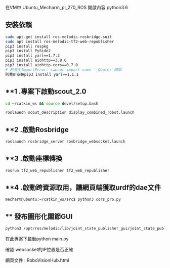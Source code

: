 
在VM中 Ubuntu_Mecharm_pi_270_ROS 開啟內容
python3.6
## 安裝依賴
```bash
sudo apt-get install ros-melodic-rosbridge-suit
sudo apt install ros-melodic-tf2-web-republisher
pip3 install rospkg
pip3 install PySide2
pip3 install yarl==1.7.2
pip3 install aiohttp==3.8.6
pip3 install aiohttp-cors==0.7.0
# 若發生ImportError: cannot import name '_Quoter'錯誤
則重新安裝pip3 install yarl==1.1.1


```
## **1 .專案下啟動scout_2.0

```bash
cd ~/catkin_ws && source devel/setup.bash

roslaunch scout_description display_combined_robot.launch
```
## **2 .啟動Rosbridge
```bash
roslaunch rosbridge_server rosbridge_websocket.launch
```
## **3 .啟動座標轉換
```bash
rosrun tf2_web_republisher tf2_web_republisher
```
## **4 .啟動跨資源取用，讓網頁端獲取urdf的dae文件

```bash
mecharm@ubuntu:~/catkin_ws/src$ python3 cors_pro.py
```
## ** 發布圖形化關節GUI
```bash
python3 /opt/ros/melodic/lib/joint_state_publisher_gui/joint_state_publisher_gui
```

在此專案下啟動python main.py

確認 websocket的IP位置是否正確

網頁文件 : RoboVisionHub.html
